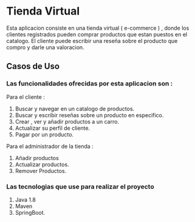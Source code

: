 # Tienda Virtual

Esta aplicacion consiste en una tienda virtual ( e-commerce ) , donde los clientes registrados pueden comprar productos que estan puestos en el catalogo.
El cliente puede escribir una reseña sobre el producto que compro y darle una valoracion.

## Casos de Uso

### Las funcionalidades ofrecidas por esta aplicacion son :

Para el cliente :

1. Buscar y navegar en un catalogo de productos.
2. Buscar y escribir reseñas sobre un producto en especifico.
3. Crear , ver y añadir productos a un carro.
4. Actualizar su perfil de cliente.
5. Pagar por un producto.

Para el administrador de la tienda :

1. Añadir productos
2. Actualizar productos.
3. Remover Productos.

### Las tecnologias que use para realizar el proyecto

1. Java 1.8 
2. Maven
3. SpringBoot.


